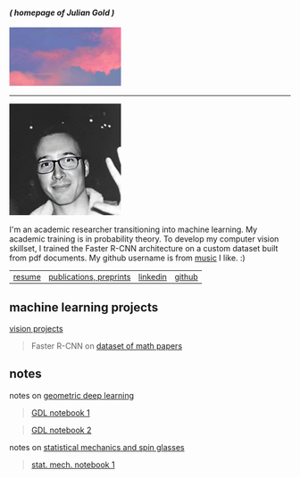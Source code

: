#### _( homepage of Julian Gold )_

<img src="sky.jpg" alt="" width="200"/>

___

<img src="gold_head.jpg" alt="" width="200"/>

I'm an academic researcher transitioning into machine learning. My academic training is in probability
theory. To develop my computer vision skillset, I trained the Faster R-CNN architecture on a custom dataset built from pdf documents. My github username is from [music](https://en.wikipedia.org/wiki/Hounds_of_Love) I like. :)

| | | | |
|---|---|---|---|
| [resume](https://the-ninth-wave.github.io/gold_cv.pdf) | [publications, preprints](https://the-ninth-wave.github.io/papers/) | [linkedin](https://www.linkedin.com/in/julian-gold-18a5b967/) | [github](https://github.com/the-ninth-wave) |

## machine learning projects


[vision projects](https://the-ninth-wave.github.io/vision-projects) 

> Faster R-CNN on [dataset of math papers](https://the-ninth-wave.github.io/vision-projects/jupyter/2021/10/21/math-papers-v17.html)

## notes

notes on [geometric deep learning](https://the-ninth-wave.github.io/geometric-deep-learning)

> [GDL notebook 1](https://the-ninth-wave.github.io/geometric-deep-learning/jupyter/2021/10/21/GDL1.html)

> [GDL notebook 2](https://the-ninth-wave.github.io/geometric-deep-learning/jupyter/2021/10/24/GDL2.html)

notes on [statistical mechanics and spin glasses](https://the-ninth-wave.github.io/stat-mech)

> [stat. mech. notebook 1](https://the-ninth-wave.github.io/stat-mech/jupyter/2019/04/01/M450-Lec1.html) 

